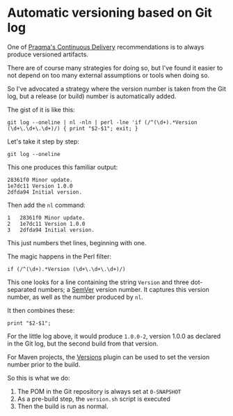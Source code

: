 # Automatic versioning based on Git log

One of [Praqma's Continuous Delivery](http://www.praqma.com/training/code-kickstart/) recommendations 
is to always produce versioned artifacts.

There are of course many strategies for doing so, but I've found it easier to not depend on too many 
external assumptions or tools when doing so.

So I've advocated a strategy where the version number is taken from the Git log, but a release (or build)
number is automatically added.

The gist of it is like this:

    git log --oneline | nl -nln | perl -lne 'if (/^(\d+).*Version (\d+\.\d+\.\d+)/) { print "$2-$1"; exit; }

Let's take it step by step:

    git log --oneline

This one produces this familiar output:

    28361f0 Minor update.
    1e7dc11 Version 1.0.0
    2dfda94 Initial version.

Then add the `nl` command:

    1   28361f0 Minor update.
    2   1e7dc11 Version 1.0.0
    3   2dfda94 Initial version.

This just numbers thet lines, beginning with one.

The magic happens in the Perl filter:

    if (/^(\d+).*Version (\d+\.\d+\.\d+)/)

This one looks for a line containing the string `Version` and three dot-separated numbers; a [SemVer](http://semver.org/) version number.  It captures this version number, as well as the number produced by `nl`.

It then combines these:

    print "$2-$1";

For the little log above, it would produce `1.0.0-2`, version 1.0.0 as declared in the Git log, but the second build from that version.

For Maven projects, the [Versions](http://www.mojohaus.org/versions-maven-plugin/) plugin can be used to set the version number prior to the build.

So this is what we do:

1. The POM in the Git repository is always set at `0-SNAPSHOT`
2. As a pre-build step, the `version.sh` script is executed
3. Then the build is run as normal.


